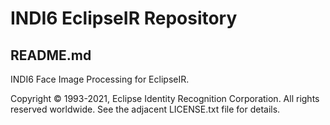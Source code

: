 # INDI6 EclipseIR Repository

## README.md


INDI6 Face Image Processing for EclipseIR.

Copyright &copy; 1993-2021, Eclipse Identity Recognition Corporation. All rights reserved worldwide. See the adjacent LICENSE.txt file for details.
